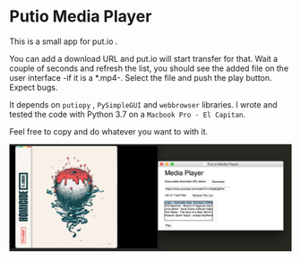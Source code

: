 # Putio Media Player
This is a small app for put.io . 

You can add a download URL and put.io will start transfer for that. Wait a couple of seconds and refresh the list, you should see the added file on the user interface -if it is a \*.mp4-. Select the file and push the play button. Expect bugs.

It depends on `putiopy` , `PySimpleGUI`  and `webbrowser` libraries. I wrote and tested the code with Python 3.7 on a `Macbook Pro - El Capitan`.

Feel free to copy and do whatever you want to with it.

![Screenshot](/screenshot.png)
